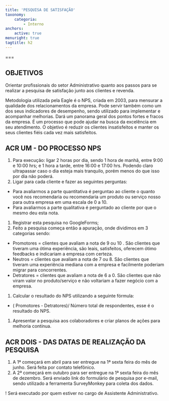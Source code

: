 ```yaml
---
title: 'PESQUISA DE SATISFAÇÃO'
taxonomy:
    categoria:
        - Interno
anchors:
    active: true
menuright: true
tagtitle: h2
---
```


===

## OBJETIVOS
Orientar profissionais do setor Administrativo quanto aos passos para se realizar a pesquisa de satisfação junto aos clientes e revenda.

Metodologia utilizada pela Eagle é o NPS, criada em 2003, para mensurar a qualidade dos relacionamentos da empresa. Pode servir também como um dos seus indicadores de desempenho, sendo utilizado para implementar e acompanhar melhorias. Dará um panorama geral dos pontos fortes e fracos da empresa. É um processo que pode ajudar na busca da excelência em seu atendimento.  O objetivo é reduzir os clientes insatisfeitos e manter os seus clientes fiéis cada vez mais satisfeitos.

## ACR UM - DO PROCESSO NPS
1. Para execução: ligar 2 horas por dia, sendo 1 hora de manhã, entre 9:00 e 10:00 hrs; e 1 hora a tarde, entre 16:00 e 17:00 hrs. Podendo claro ultrapassar caso o dia esteja mais tranquilo, porém menos do que isso por dia não poderá.
1. Ligar para cada cliente e fazer as seguintes perguntas: 
- Para avaliarmos a parte quantitativa é perguntao ao cliente o quanto você nos recomendaria ou recomendaria um produto ou serviço nosso para outra empresa em uma escala de 0 a 10.
- Para avaliarmos a parte qualitativa é perguntado ao cliente por que o mesmo deu esta nota.
1. Registrar esta pesquisa no GoogleForms;
1. Feito a pesquisa começa então a apuração, onde dividimos em 3 categorias sendo: 
- Promotores = clientes que avaliam a nota de 9 ou 10 . São clientes que tiveram uma ótima experiência, são leais, satisfeitos, oferecem ótimo feedbacks e indicariam a empresa com certeza.
- Neutros = clientes que avaliam a nota de 7 ou 8. São clientes que tiveram uma experiência mediana com a empresa e facilmente poderiam migrar para concorrentes.
- Detratores = clientes que avaliam a nota de 6 a 0. São clientes que não viram valor no produto/serviço e não voltariam a fazer negócio com a empresa.
1. Calcular o resultado do NPS utilizando a seguinte fórmula:
- ( Promotores -  Detratores)/ Número total de respondentes, esse é o resultado do NPS.
1. Apresentar a pesquisa aos colaboradores e criar planos de ações para melhoria contínua.

## ACR DOIS - DAS DATAS DE REALIZAÇÃO DA PESQUISA
1. A 1ª começará em abril para ser entregue na 1ª sexta feira do mês de junho. Será feita por contato telefônico.
1. A 2ª começará em outubro para ser entregue na 1ª sexta feira do mês de dezembro. Será enviado link do formulário de pesquisa por e-mail, sendo utilizado a ferramenta SurveyMonkey para coleta dos dados.

! Será executado por quem estiver no cargo de Assistente Administrativo.